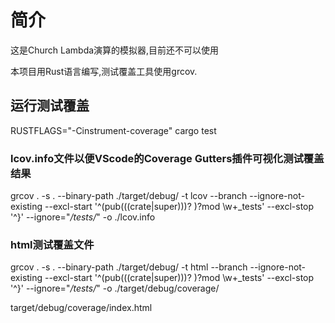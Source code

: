 # 简介
这是Church Lambda演算的模拟器,目前还不可以使用

本项目用Rust语言编写,测试覆盖工具使用grcov.
## 运行测试覆盖
RUSTFLAGS="-Cinstrument-coverage" cargo test
### lcov.info文件以便VScode的Coverage Gutters插件可视化测试覆盖结果
grcov . -s . --binary-path ./target/debug/ -t lcov --branch --ignore-not-existing --excl-start '^(pub(\((crate|super)\))? )?mod \w+_tests' --excl-stop '^}' --ignore="*/tests/*"   -o ./lcov.info
### html测试覆盖文件
grcov . -s . --binary-path ./target/debug/ -t html --branch --ignore-not-existing --excl-start '^(pub(\((crate|super)\))? )?mod \w+_tests' --excl-stop '^}' --ignore="*/tests/*" -o ./target/debug/coverage/

target/debug/coverage/index.html
